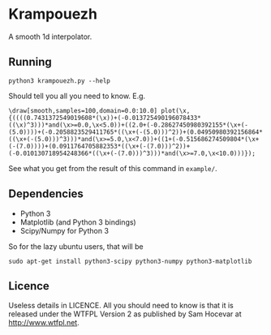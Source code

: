 Krampouezh
==========

A smooth 1d interpolator.

## Running

    python3 krampouezh.py --help

Should tell you all you need to know. E.g.

	\draw[smooth,samples=100,domain=0.0:10.0] plot(\x,{((((0.7431372549019608*(\x))+(-0.013725490196078433*((\x)^3)))*and(\x>=0.0,\x<5.0))+((2.0+(-0.28627450980392155*(\x+(-(5.0))))+(-0.2058823529411765*((\x+(-(5.0)))^2))+(0.04950980392156864*((\x+(-(5.0)))^3)))*and(\x>=5.0,\x<7.0))+((1+(-0.515686274509804*(\x+(-(7.0))))+(0.0911764705882353*((\x+(-(7.0)))^2))+(-0.010130718954248366*((\x+(-(7.0)))^3)))*and(\x>=7.0,\x<10.0)))});

See what you get from the result of this command in `example/`.

## Dependencies

  - Python 3
  - Matplotlib (and Python 3 bindings)
  - Scipy/Numpy for Python 3
  
So for the lazy ubuntu users, that will be

    sudo apt-get install python3-scipy python3-numpy python3-matplotlib


## Licence

Useless details in LICENCE. All you should need to know
is that it is released under the WTFPL Version 2 as published by Sam Hocevar
at http://www.wtfpl.net.
